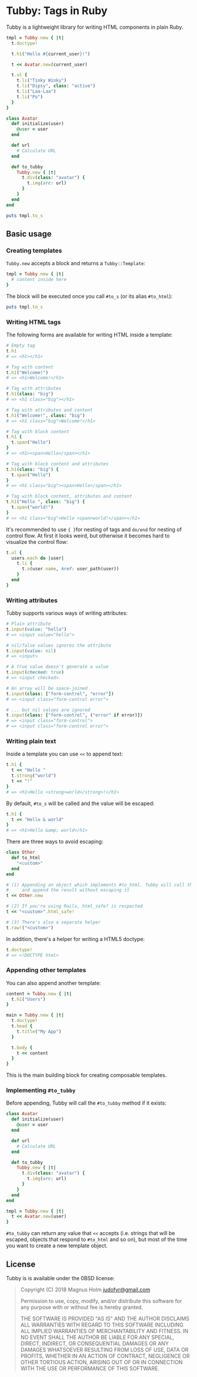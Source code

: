 # Tubby: Tags in Ruby

Tubby is a lightweight library for writing HTML components in plain Ruby.

```ruby
tmpl = Tubby.new { |t|
  t.doctype!

  t.h1("Hello #{current_user}!")

  t << Avatar.new(current_user)

  t.ul {
    t.li("Tinky Winky")
    t.li("Dipsy", class: "active")
    t.li("Laa-Laa")
    t.li("Po")
  }
}

class Avatar
  def initialize(user)
    @user = user
  end

  def url
    # Calculate URL
  end

  def to_tubby
    Tubby.new { |t|
      t.div(class: "avatar") {
        t.img(src: url)
      }
    }
  end
end

puts tmpl.to_s
```

## Basic usage

### Creating templates

`Tubby.new` accepts a block and returns a `Tubby::Template`:

```ruby
tmpl = Tubby.new { |t|
  # content inside here
}
```

The block will be executed once you call `#to_s` (or its alias `#to_html`):

```ruby
puts tmpl.to_s
```

### Writing HTML tags

The following forms are available for writing HTML inside a template:

```ruby
# Empty tag
t.h1
# => <h1></h1>

# Tag with content
t.h1("Welcome!")
# => <h1>Welcome!</h1>

# Tag with attributes
t.h1(class: "big")
# => <h1 class="big"></h1>

# Tag with attributes and content
t.h1("Welcome!", class: "big")
# => <h1 class="big">Welcome!</h1>

# Tag with block content
t.h1 {
  t.span("Hello")
}
# => <h1><span>Hello</span></h1>

# Tag with block content and attributes
t.h1(class: "big") {
  t.span("Hello")
}
# => <h1 class="big"><span>Hello</span></h1>

# Tag with block content, attributes and content
t.h1("Hello ", class: "big") {
  t.span("world!")
}
# => <h1 class="big">Hello <span>world!</span></h1>
```

It's recommended to use `{ }`for nesting of tags and `do/end` for nesting of
control flow. At first it looks weird, but otherwise it becomes hard to
visualize the control flow:

```ruby
t.ul {
  users.each do |user|
    t.li {
      t.a(user.name, href: user_path(user))
    }
  end
}
```

### Writing attributes

Tubby supports various ways of writing attributes:

```ruby
# Plain attribute
t.input(value: "hello")
# => <input value="hello">

# nil/false values ignores the attribute
t.input(value: nil)
# => <input>

# A true value doesn't generate a value
t.input(checked: true)
# => <input checked>

# An array will be space-joined
t.input(class: ["form-control", "error"])
# => <input class="form-control error">

# ... but nil values are ignored
t.input(class: ["form-control", ("error" if error)])
# => <input class="form-control">
# => <input class="form-control error">
```

### Writing plain text

Inside a template you can use `<<` to append text:

```ruby
t.h1 {
  t << "Hello "
  t.strong("world")
  t << "!"
}
# => <h1>Hello <strong>world</strong>!</h1>
```

By default, `#to_s` will be called and the value will be escaped:

```ruby
t.h1 {
  t << "Hello & world"
}
# => <h1>Hello &amp; world</h1>
```

There are three ways to avoid escaping:

```ruby
class Other
  def to_html
    "<custom>"
  end
end

# (1) Appending an object which implements #to_html. Tubby will call the method
#     and append the result without escaping it
t << Other.new

# (2) If you're using Rails, html_safe? is respected
t << "<custom>".html_safe!

# (3) There's also a separate helper
t.raw!("<custom>")
```

In addition, there's a helper for writing a HTML5 doctype:

```ruby
t.doctype!
# => <!DOCTYPE html>
```

### Appending other templates

You can also append another template:

```ruby
content = Tubby.new { |t|
  t.h1("Users")
}

main = Tubby.new { |t|
  t.doctype!
  t.head {
    t.title("My App")
  }

  t.body {
    t << content
  }
}
```

This is the main building block for creating composable templates.

### Implementing `#to_tubby`

Before appending, Tubby will call the `#to_tubby` method if it exists:

```ruby
class Avatar
  def initialize(user)
    @user = user
  end

  def url
    # Calculate URL
  end

  def to_tubby
    Tubby.new { |t|
      t.div(class: "avatar") {
        t.img(src: url)
      }
    }
  end
end

tmpl = Tubby.new { |t|
  t << Avatar.new(user)
}
```

`#to_tubby` can return any value that `<<` accepts (i.e. strings that will be
escaped, objects that respond to `#to_html` and so on), but most of the time you
want to create a new template object.

## License

Tubby is is available under the 0BSD license:

> Copyright (C) 2018 Magnus Holm <judofyr@gmail.com>
>
> Permission to use, copy, modify, and/or distribute this software for any
> purpose with or without fee is hereby granted.
>
> THE SOFTWARE IS PROVIDED "AS IS" AND THE AUTHOR DISCLAIMS ALL WARRANTIES WITH
> REGARD TO THIS SOFTWARE INCLUDING ALL IMPLIED WARRANTIES OF MERCHANTABILITY
> AND FITNESS. IN NO EVENT SHALL THE AUTHOR BE LIABLE FOR ANY SPECIAL, DIRECT,
> INDIRECT, OR CONSEQUENTIAL DAMAGES OR ANY DAMAGES WHATSOEVER RESULTING FROM
> LOSS OF USE, DATA OR PROFITS, WHETHER IN AN ACTION OF CONTRACT, NEGLIGENCE OR
> OTHER TORTIOUS ACTION, ARISING OUT OF OR IN CONNECTION WITH THE USE OR
> PERFORMANCE OF THIS SOFTWARE.
